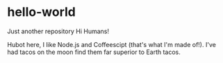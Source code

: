 # hello-world
Just another repository
Hi Humans!

Hubot here, I like Node.js and Coffeescipt (that's what I'm made of!).
I've had tacos on the moon find them far superior to Earth tacos.
